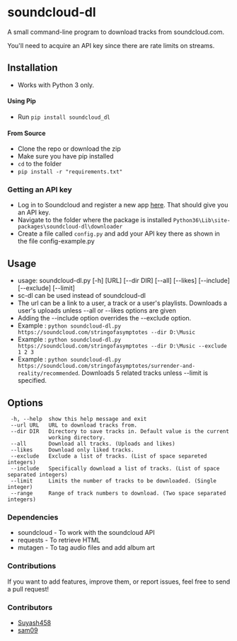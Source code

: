 # soundcloud-dl
A small command-line program to download tracks from soundcloud.com.

You'll need to acquire an API key since there are rate limits on streams.  

## Installation
* Works with Python 3 only.

#### Using Pip
* Run `pip install soundcloud_dl`

#### From Source
* Clone the repo or download the zip
* Make sure you have pip installed
* `cd` to the folder
* `pip install -r "requirements.txt"`

### Getting an API key
* Log in to Soundcloud and register a new app [here](http://soundcloud.com/you/apps). That should give you an API key.
* Navigate to the folder where the package is installed `Python36\Lib\site-packages\soundcloud-dl\downloader`
* Create a file called `config.py` and add your API key there as shown in the file config-example.py

## Usage

* usage: soundcloud-dl.py [-h] [URL] [--dir DIR] [--all] [--likes] [--include] [--exclude] [--limit]
* sc-dl can be used instead of soundcloud-dl
* The url can be a link to a user, a track or a user's playlists. Downloads a user's uploads unless --all or --likes options are given
* Adding the --include option overrides the --exclude option. 
* Example : `python soundcloud-dl.py https://soundcloud.com/stringofasymptotes --dir D:\Music`
* Example : `python soundcloud-dl.py https://soundcloud.com/stringofasymptotes --dir D:\Music --exclude 1 2 3`
* Example : `python soundcloud-dl.py https://soundcloud.com/stringofasymptotes/surrender-and-reality/recommended`. Downloads 5 related tracks unless --limit is specified.

## Options
     -h, --help  show this help message and exit
     --url URL   URL to download tracks from.
     --dir DIR   Directory to save tracks in. Default value is the current
                 working directory.
     --all       Download all tracks. (Uploads and likes)
     --likes     Download only liked tracks.
     --exclude   Exclude a list of tracks. (List of space separeted integers)
     --include   Specifically download a list of tracks. (List of space separated integers)
     --limit     Limits the number of tracks to be downloaded. (Single integer)
     --range     Range of track numbers to download. (Two space separated integers)
  
### Dependencies
* soundcloud - To work with the soundcloud API
* requests - To retrieve HTML
* mutagen - To tag audio files and add album art

### Contributions
If you want to add features, improve them, or report issues, feel free to send a pull request!

### Contributors
- [Suyash458](https://github.com/Suyash458)
- [sam09](https://github.com/sam09) 
